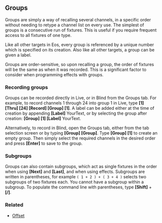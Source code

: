 ## Groups

Groups are simply a way of recalling several channels, in a specific 
order without needing to retype a channel list on every use. The simplest 
of groups is a consecutive run of fixtures. This is useful if you require 
frequent access to all fixtures of one type. 

Like all other targets in Eos, every group is referenced by a unique number 
which is specified on its creation. Also like all other targets, a group can 
be given a label.

Groups are order-sensitive, so upon recalling a group, the order of fixtures 
will be the same as when it was recorded. This is a significant factor to 
consider when programming effects with groups.

### Recording groups

Groups can be recorded directly in Live, or in Blind from the Groups tab.
For example, to record channels 1 through 24 into group 1 in Live, type 
__[1] [Thru] [24] [Record] [Group] [1]__. A label can be added either at the 
time of creation by appending __[Label]__ YourText, or by selecting the group 
after creation: __[Group] [1] [Label]__ YourText.

Alternatively, to record in Blind, open the Groups tab, either from the tab 
selection screen or by typing __[Group] [Group]__. Type __[Group] [1]__ to 
create an empty group. Then simply select the required channels in the 
desired order and press __[Enter]__ to save to the group.

### Subgroups

Groups can also contain subgroups, which act as single fixtures in the order 
when using __[Next]__ and __[Last]__, and when using effects. Subgroups are 
written in parentheses, for example `( 1 + 2 ) + ( 3 + 4 )` selects two 
subgroups of two fixtures each. You cannot have a subgroup within a subgroup.
To populate the command line with parentheses, type __[Shift]__ + __[/]__.

### Related
- [Offset](offset.html)